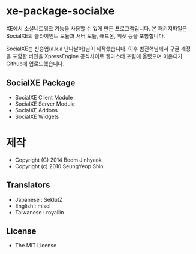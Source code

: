 xe-package-socialxe
===================

XE에서 소셜네트워크 기능을 사용할 수 있게 만든 프로그램입니다.
본 패키지파일은 SocialXE의 클라이언트 모듈과 서버 모듈, 애드온, 위젯 등을 포함합니다.

SocialXE는 신승엽(a.k.a 난다날아)님이 제작했습니다.
이후 범진혁님께서 구글 계정을 포함한 버전을 XpressEngine 공식사이트 웹마스터 포럼에 올렸으며
이온디가 Github에 업로드했습니다.

## SocialXE Package
* SocialXE Client Module
* SocialXE Server Module
* SocialXE Addons
* SocialXE Widgets

# 제작 
* Copyright (C) 2014 Beom Jinhyeok
* Copyright (c) 2010 SeungYeop Shin

## Translators
* Japanese : SeklutZ
* English : misol
* Taiwanese : royallin

## License
* The MIT License
